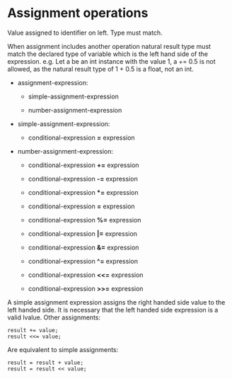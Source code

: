

Assignment operations
=====================

Value assigned to identifier on left. Type must match.

When assignment includes another operation natural result type must match the declared type of variable which is the left hand side of the expression. e.g. Let a be an int instance with the value 1, a += 0.5 is not allowed, as the natural result type of 1 + 0.5 is a float, not an int.

-   assignment-expression:

    -   simple-assignment-expression

    -   number-assignment-expression

-   simple-assignment-expression:

    -   conditional-expression **=** expression

-   number-assignment-expression:

    -   conditional-expression **+=** expression

    -   conditional-expression **-=** expression

    -   conditional-expression **\*=** expression

    -   conditional-expression **=** expression

    -   conditional-expression **%=** expression

    -   conditional-expression **|=** expression

    -   conditional-expression **&=** expression

    -   conditional-expression **^=** expression

    -   conditional-expression **<<=** expression

    -   conditional-expression **\>\>=** expression

A simple assignment expression assigns the right handed side value to the left handed side. It is necessary that the left handed side expression is a valid lvalue. Other assignments:

```vala
result += value;
result <<= value;
```

Are equivalent to simple assignments:
```vala
result = result + value;
result = result << value;
```     
